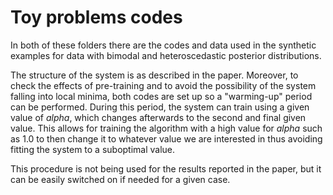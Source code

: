 
# Toy problems codes

In both of these folders there are the codes and data used in the synthetic examples for data with bimodal and heteroscedastic posterior distributions. 

The structure of the system is as described in the paper. Moreover, to check the effects of pre-training and to avoid the possibility of the system falling into local minima, both codes are set up so a "warming-up" period can be performed. During this period, the system can train using a given value of _alpha_, which changes afterwards to the second and final given value. This allows for training the algorithm with a high value for _alpha_ such as 1.0 to then change it to whatever value we are interested in thus avoiding fitting the system to a suboptimal value. 

This procedure is not being used for the results reported in the paper, but it can be easily switched on if needed for a given case. 
